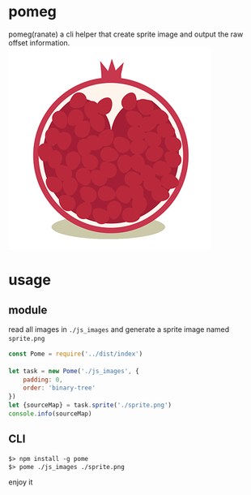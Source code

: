 # pomeg
pomeg(ranate) a cli helper that create sprite image and output the raw offset information.
![](https://github.com/IAIAE/pome/blob/master/pome.png)

# usage

## module
read all images in `./js_images` and generate a sprite image named `sprite.png`
```javascript
const Pome = require('../dist/index')

let task = new Pome('./js_images', {
    padding: 0,
    order: 'binary-tree'
})
let {sourceMap} = task.sprite('./sprite.png')
console.info(sourceMap)
```

## CLI
```
$> npm install -g pome
$> pome ./js_images ./sprite.png
```

enjoy it